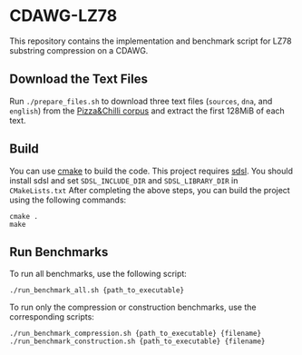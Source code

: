 # CDAWG-LZ78

This repository contains the implementation and benchmark script for LZ78 substring compression on a CDAWG.

## Download the Text Files
Run `./prepare_files.sh` to download three text files (`sources`, `dna`, and `english`) from the [Pizza&Chilli corpus](http://pizzachili.dcc.uchile.cl/) and
extract the first 128MiB of each text.

## Build

You can use [cmake](https://cmake.org/) to build the code.
This project requires [sdsl](https://github.com/simongog/sdsl-lite/tree/master).
You should install sdsl and set `SDSL_INCLUDE_DIR` and `SDSL_LIBRARY_DIR` in `CMakeLists.txt`
After completing the above steps, you can build the project using the following commands:
```
cmake .
make
```

## Run Benchmarks

To run all benchmarks, use the following script:
```
./run_benchmark_all.sh {path_to_executable}
```

To run only the compression or construction benchmarks, use the corresponding scripts:
```
./run_benchmark_compression.sh {path_to_executable} {filename} 
./run_benchmark_construction.sh {path_to_executable} {filename} 
```
